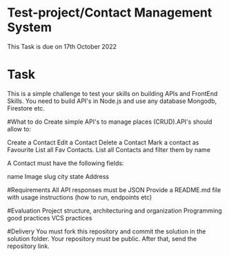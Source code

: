 # Test-project/Contact Management System
This Task is due on 17th October 2022

# Task
This is a simple challenge to test your skills on building APIs and FrontEnd Skills. You need to build API's in Node.js and use any database Mongodb, Firestore etc.

#What to do
Create simple API's to manage places (CRUD).API's should allow to:

Create a Contact
Edit a Contact
Delete a Contact
Mark a contact as Favourite
List all Fav Contacts. 
List all Contacts and filter them by name


A Contact must have the following fields:

name
Image
slug
city
state
Address

#Requirements 
All API responses must be JSON
Provide a README.md file with usage instructions (how to run, endpoints etc)

#Evaluation
Project structure, architecturing and organization
Programming good practices
VCS practices

#Delivery
You must fork this repository and commit the solution in the solution folder. Your repository must be public. After that, send the repository link.
